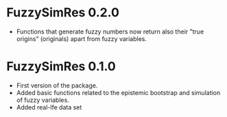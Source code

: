 # FuzzySimRes 0.2.0

* Functions that generate fuzzy numbers now return also their "true origins" (originals) apart from fuzzy variables.


# FuzzySimRes 0.1.0

* First version of the package.
* Added basic functions related to the epistemic bootstrap and simulation of fuzzy variables.
* Added real-lfe data set

